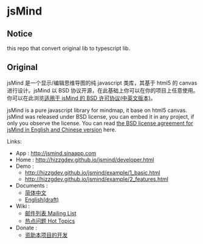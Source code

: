 jsMind
======

## Notice

this repo that convert original lib to typescript lib.

## Original

jsMind 是一个显示/编辑思维导图的纯 javascript 类库，其基于 html5 的 canvas 进行设计。jsMind 以 BSD 协议开源，在此基础上你可以在你的项目上任意使用。你可以在此浏览[适用于 jsMind 的 BSD 许可协议(中英文版本)][3]。

jsMind is a pure javascript library for mindmap, it base on html5 canvas. jsMind was released under BSD license, you can embed it in any project, if only you observe the license. You can read [the BSD license agreement for jsMind in English and Chinese version][3] here.


Links:

* App : <http://jsmind.sinaapp.com>
* Home : <http://hizzgdev.github.io/jsmind/developer.html>
* Demo :
  * <http://hizzgdev.github.io/jsmind/example/1_basic.html>
  * <http://hizzgdev.github.io/jsmind/example/2_features.html>
* Documents :
  * [简体中文][1]
  * [English(draft)][2]
* Wiki :
  * [邮件列表 Mailing List](../../wiki/MailingList)
  * [热点问题 Hot Topics](../../wiki/HotTopics)
* Donate :
  * [资助本项目的开发][4]


[1]:docs/zh/index.md
[2]:docs/en/index.md
[3]:LICENSE
[4]:http://hizzgdev.github.io/jsmind/donate.html
